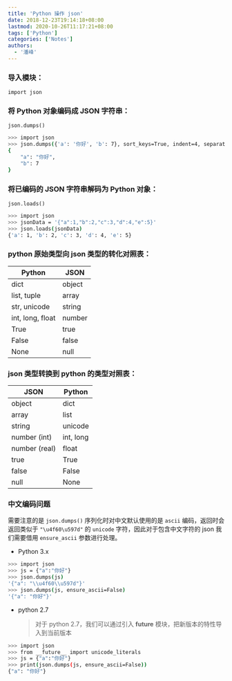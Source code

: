 ```yaml
---
title: 'Python 操作 json'
date: 2018-12-23T19:14:18+08:00
lastmod: 2020-10-26T11:17:21+08:00
tags: ['Python']
categories: ['Notes']
authors:
  - '潘峰'
---
```


### 导入模块：

`import json`

### 将 Python 对象编码成 JSON 字符串：

`json.dumps()`

```bash
>>> import json
>>> json.dumps({'a': '你好', 'b': 7}, sort_keys=True, indent=4, separators=(',', ': '))
{
    "a": "你好",
    "b": 7
}
```

### 将已编码的 JSON 字符串解码为 Python 对象：

`json.loads()`

```bash
>>> import json
>>> jsonData = '{"a":1,"b":2,"c":3,"d":4,"e":5}'
>>> json.loads(jsonData)
{'a': 1, 'b': 2, 'c': 3, 'd': 4, 'e': 5}
```

### python 原始类型向 json 类型的转化对照表：

| Python           | JSON   |
| ---------------- | ------ |
| dict             | object |
| list, tuple      | array  |
| str, unicode     | string |
| int, long, float | number |
| True             | true   |
| False            | false  |
| None             | null   |

### json 类型转换到 python 的类型对照表：

| JSON          | Python    |
| ------------- | --------- |
| object        | dict      |
| array         | list      |
| string        | unicode   |
| number (int)  | int, long |
| number (real) | float     |
| true          | True      |
| false         | False     |
| null          | None      |

### 中文编码问题

需要注意的是 `json.dumps()` 序列化时对中文默认使用的是 `ascii` 编码，返回时会返回类似于 `"\u4f60\u597d"` 的 `unicode` 字符，因此对于包含中文字符的 json 我们需要借用 `ensure_ascii` 参数进行处理。

- Python 3.x

```bash
>>> import json
>>> js = {"a":"你好"}
>>> json.dumps(js)
'{"a": "\\u4f60\\u597d"}'
>>> json.dumps(js, ensure_ascii=False)
'{"a": "你好"}'
```

- python 2.7
  > 对于 python 2.7，我们可以通过引入 **future** 模块，把新版本的特性导入到当前版本

```bash
>>> import json
>>> from __future__ import unicode_literals
>>> js = {"a":"你好"}
>>> print(json.dumps(js, ensure_ascii=False))
{"a": "你好"}
```
